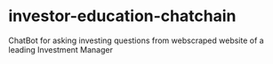 # investor-education-chatchain
ChatBot for asking investing questions from webscraped website of a leading Investment Manager
